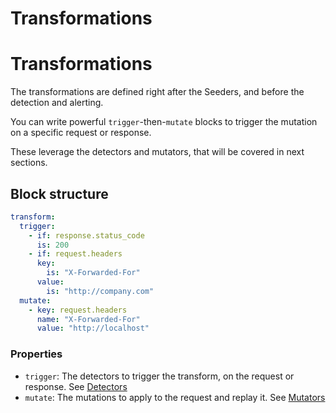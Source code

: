 # Transformations

# Transformations

The transformations are defined right after the Seeders, and before the detection and alerting.

You can write powerful `trigger`-then-`mutate` blocks to trigger the mutation on a specific request or response.

These leverage the detectors and mutators, that will be covered in next sections.

## Block structure

```yaml
transform:
  trigger:
    - if: response.status_code
      is: 200
    - if: request.headers
      key:
        is: "X-Forwarded-For"
      value:
        is: "http://company.com"
  mutate:
    - key: request.headers
      name: "X-Forwarded-For"
      value: "http://localhost"
```

### Properties

- `trigger`: The detectors to trigger the transform, on the request or response. See [Detectors](./detectors)
- `mutate`: The mutations to apply to the request and replay it. See [Mutators](./mutators)
